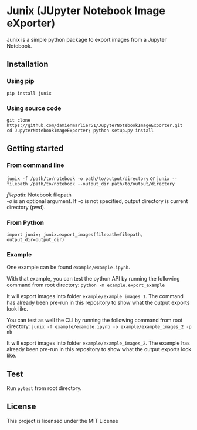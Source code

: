 # Junix (JUpyter Notebook Image eXporter)

Junix is a simple python package to export images from a Jupyter Notebook.

## Installation

### Using pip

```pip install junix```

### Using source code

```
git clone https://github.com/damienmarlier51/JupyterNotebookImageExporter.git
cd JupyterNotebookImageExporter; python setup.py install
```

## Getting started

### From command line

```junix -f /path/to/notebook -o path/to/output/directory``` or ```junix --filepath /path/to/notebook --output_dir path/to/output/directory```

*filepath*: Notebook filepath<br/>
*-o* is an optional argument. If -o is not specified, output directory is current directory (pwd).<br/>

### From Python

```import junix; junix.export_images(filepath=filepath, output_dir=output_dir)```

### Example

One example can be found ```example/example.ipynb```.

With that example, you can test the python API by running the following command from root directory:
```python -m example.export_example```

It will export images into folder ```example/example_images_1```.
The command has already been pre-run in this repository to show what the output exports look like.

You can test as well the CLI by running the following command from root directory:
```junix -f example/example.ipynb -o example/example_images_2 -p nb```

It will export images into folder ```example/example_images_2```.
The example has already been pre-run in this repository to show what the output exports look like.

## Test

Run ```pytest``` from root directory.

## License
This project is licensed under the MIT License
